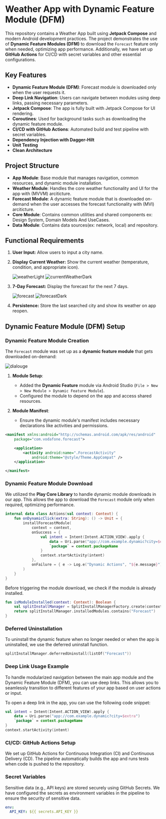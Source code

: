 # Weather App with Dynamic Feature Module (DFM)

This repository contains a Weather App built using **Jetpack Compose** and modern Android development practices. The project demonstrates the use of **Dynamic Feature Modules (DFM)** to download the `Forecast` feature only when needed, optimizing app performance. Additionally, we have set up **GitHub Actions** for CI/CD with secret variables and other essential configurations.

## Key Features
- **Dynamic Feature Module (DFM)**: Forecast module is downloaded only when the user requests it.
- **Deep Link Navigation**: Users can navigate between modules using deep links, passing necessary parameters.
- **Jetpack Compose**: The app is fully built with Jetpack Compose for UI rendering.
- **Coroutines**: Used for background tasks such as downloading the dynamic feature module.
- **CI/CD with GitHub Actions**: Automated build and test pipeline with secret variables.
- **Dependency Injection with Dagger-Hilt**
- **Unit Testing**
- **Clean Architecture**

## Project Structure

- **App Module**: Base module that manages navigation, common resources, and dynamic module installation.
- **Weather Module**: Handles the core weather functionality and UI for the app with (MVVM) arciticture.
- **Forecast Module**: A dynamic feature module that is downloaded on-demand when the user accesses the forecast functionality with (MVI) arciticture.
- **Core Module**: Contains common utilities and shared components ex: Design System, Domain Models And UseCases.
- **Data Module**: Contains data sources(ex: network, local) and repository.

## Functional Requirements

1. **User Input:** Allow users to input a city name.

2. **Display Current Weather:** Show the current weather (temperature, condition, and appropriate icon).

   ![weatherLight](https://github.com/user-attachments/assets/86610f19-0ae1-4f97-8426-359e392b6b9e)
   ![currentWeatherDark](https://github.com/user-attachments/assets/38cf4b6a-1372-449e-82fc-21a09399b48b)

3. **7-Day Forecast:** Display the forecast for the next 7 days.

   ![forecast](https://github.com/user-attachments/assets/634a75f8-20b2-49e1-8da4-fe4edab1c231)
   ![forecastDark](https://github.com/user-attachments/assets/ff7c8bc8-fdc2-45ba-b3d2-b25160536a33)

4. **Persistence:** Store the last searched city and show its weather on app reopen.

 

## Dynamic Feature Module (DFM) Setup

### Dynamic Feature Module Creation
The `Forecast` module was set up as a **dynamic feature module** that gets downloaded on-demand:

![dialouge](https://github.com/user-attachments/assets/b7c62042-b82c-4005-aefd-6038ddb57ff8)

1. **Module Setup**:
   - Added the **Dynamic Feature** module via Android Studio (`File > New > New Module > Dynamic Feature Module`).
   - Configured the module to depend on the app and access shared resources.
   
2. **Module Manifest**:
   - Ensure the dynamic module's manifest includes necessary declarations like activities and permissions.

```xml
<manifest xmlns:android="http://schemas.android.com/apk/res/android"
    package="com.vodafone.forecast">

    <application>
        <activity android:name=".ForecastActivity"
            android:theme="@style/Theme.AppCompat" /> 
    </application>

</manifest>
```
### Dynamic Feature Module Download
We utilized the **Play Core Library** to handle dynamic module downloads in our app. This allows the app to download the `Forecast` module only when required, optimizing performance.

```kotlin
internal data class Actions(val context: Context) {
    fun onDynamicClick(extra: String): () -> Unit = {
        installForecastModule(
            context = context,
            onSuccess = {
                val intent = Intent(Intent.ACTION_VIEW).apply {
                    data = Uri.parse("app://com.example.dynamic?city=$extra")
                    `package` = context.packageName
                }
                context.startActivity(intent)
            },
            onFailure = { e -> Log.e("Dynamic Actions", "${e.message}") }
        )
    }
}
```
Before triggering the module download, we check if the module is already installed.

```kotlin
fun isModuleInstalled(context: Context): Boolean {
    val splitInstallManager = SplitInstallManagerFactory.create(context)
    return splitInstallManager.installedModules.contains("Forecast")
}
```
### Deferred Uninstallation
To uninstall the dynamic feature when no longer needed or when the app is uninstalled, we use the deferred uninstall function.

```kotlin
splitInstallManager.deferredUninstall(listOf("Forecast"))
```

### Deep Link Usage Example

To handle modularized navigation between the main app module and the Dynamic Feature Module (DFM), you can use deep links. This allows you to seamlessly transition to different features of your app based on user actions or input.

To open a deep link in the app, you can use the following code snippet:

```kotlin
val intent = Intent(Intent.ACTION_VIEW).apply {
    data = Uri.parse("app://com.example.dynamic?city=$extra")
    `package` = context.packageName
}
context.startActivity(intent)
```
### CI/CD: GitHub Actions Setup
We set up GitHub Actions for Continuous Integration (CI) and Continuous Delivery (CD). The pipeline automatically builds the app and runs tests when code is pushed to the repository.

### Secret Variables
Sensitive data (e.g., API keys) are stored securely using GitHub Secrets. We have configured the secrets as environment variables in the pipeline to ensure the security of sensitive data.

```yaml
env:
  API_KEY: ${{ secrets.API_KEY }}
```

